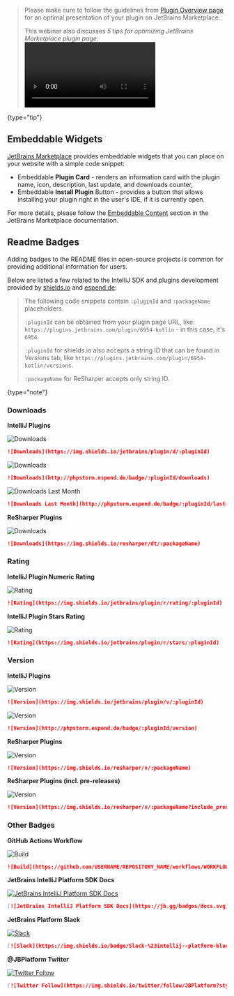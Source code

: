 [//]: # (title: Marketing)

<!-- Copyright 2000-2021 JetBrains s.r.o. and other contributors. Use of this source code is governed by the Apache 2.0 license that can be found in the LICENSE file. -->

 > Please make sure to follow the guidelines from [Plugin Overview page](https://plugins.jetbrains.com/docs/marketplace/plugin-overview-page.html) for an optimal presentation of your plugin on JetBrains Marketplace.
 >
 > This webinar also discusses _5 tips for optimizing JetBrains Marketplace plugin page_:
 > <video href="oB1GA9JeeiY" title="Busy plugin developers series. Episode 2" width="300"/>
 >
 {type="tip"}

## Embeddable Widgets

[JetBrains Marketplace](https://plugins.jetbrains.com) provides embeddable widgets that you can place on your website with a simple code snippet:

- Embeddable **Plugin Card** - renders an information card with the plugin name, icon, description, last update, and downloads counter,
- Embeddable **Install Plugin** Button - provides a button that allows installing your plugin right in the user's IDE, if it is currently open.

For more details, please follow the [Embeddable Content](https://plugins.jetbrains.com/docs/marketplace/embeddable-content.html) section in the JetBrains Marketplace documentation.

## Readme Badges

Adding badges to the README files in open-source projects is common for providing additional information for users.

Below are listed a few related to the IntelliJ SDK and plugins development provided by [shields.io](https://shields.io) and [espend.de](https://www.espend.de):

>  The following code snippets contain `:pluginId` and `:packageName` placeholders.
>
> `:pluginId` can be obtained from your plugin page URL, like: `https://plugins.jetbrains.com/plugin/6954-kotlin` - in this case, it's `6954`.
>
> `:pluginId` for shields.io also accepts a string ID that can be found in *Versions* tab, like `https://plugins.jetbrains.com/plugin/6954-kotlin/versions`.
>
> `:packageName` for ReSharper accepts only string ID.
 >
 {type="note"}

### Downloads

**IntelliJ Plugins**

![Downloads](https://img.shields.io/badge/downloads-10M-brightgreen)
```markdown
![Downloads](https://img.shields.io/jetbrains/plugin/d/:pluginId)
```

![Downloads](https://img.shields.io/badge/downloads-10M-blue)
```markdown
![Downloads](http://phpstorm.espend.de/badge/:pluginId/downloads)
```

![Downloads Last Month](https://img.shields.io/badge/downloads-10%20k%20last%20month-blue)
```markdown
![Downloads Last Month](http://phpstorm.espend.de/badge/:pluginId/last-month)
```

**ReSharper Plugins**

![Downloads](https://img.shields.io/badge/downloads-90k-brightgreen)
```markdown
![Downloads](https://img.shields.io/resharper/dt/:packageName)
```

### Rating

**IntelliJ Plugin Numeric Rating**

![Rating](https://img.shields.io/badge/rating-4.5%2F5-brightgreen)
```markdown
![Rating](https://img.shields.io/jetbrains/plugin/r/rating/:pluginId)
```

**IntelliJ Plugin Stars Rating**

![Rating](https://img.shields.io/badge/rating-%E2%98%85%E2%98%85%E2%98%85%E2%98%85%C2%BD-brightgreen)
```markdown
![Rating](https://img.shields.io/jetbrains/plugin/r/stars/:pluginId)
```

### Version

**IntelliJ Plugins**

![Version](https://img.shields.io/badge/jetbrains%20plugin-v1.7-blue)
```markdown
![Version](https://img.shields.io/jetbrains/plugin/v/:pluginId)
```

![Version](https://img.shields.io/badge/version-v1.7-569AC7)
```markdown
![Version](http://phpstorm.espend.de/badge/:pluginId/version)
```

**ReSharper Plugins**

![Version](https://img.shields.io/badge/resharper-v2017.2.0-blue)
```markdown
![Version](https://img.shields.io/resharper/v/:packageName)
```

**ReSharper Plugins (incl. pre-releases)**


![Version](https://img.shields.io/badge/resharper-v2017.3.0--pre0001-yellow)
```markdown
![Version](https://img.shields.io/resharper/v/:packageName?include_prereleases)
```

### Other Badges

**GitHub Actions Workflow**

![Build](https://github.com/JetBrains/intellij-sdk-docs/workflows/Build/badge.svg)
```markdown
![Build](https://github.com/USERNAME/REPOSITORY_NAME/workflows/WORKFLOW_NAME/badge.svg)
```

**JetBrains IntelliJ Platform SDK Docs**

[![JetBrains IntelliJ Platform SDK Docs](https://jb.gg/badges/docs.svg)](https://plugins.jetbrains.com/docs/intellij)
```markdown
[![JetBrains IntelliJ Platform SDK Docs](https://jb.gg/badges/docs.svg)](https://plugins.jetbrains.com/docs/intellij)
```

**JetBrains Platform Slack**

[![Slack](https://img.shields.io/badge/Slack-%23intellij--platform-blue?style=flat-square&logo=Slack)](https://plugins.jetbrains.com/slack)
```markdown
[![Slack](https://img.shields.io/badge/Slack-%23intellij--platform-blue?style=flat-square&logo=Slack)](https://plugins.jetbrains.com/slack)
```

**@JBPlatform Twitter**

[![Twitter Follow](https://img.shields.io/twitter/follow/JBPlatform?style=flat-square&logo=twitter)](https://twitter.com/JBPlatform)
```markdown
[![Twitter Follow](https://img.shields.io/twitter/follow/JBPlatform?style=flat-square&logo=twitter)](https://twitter.com/JBPlatform)
```
